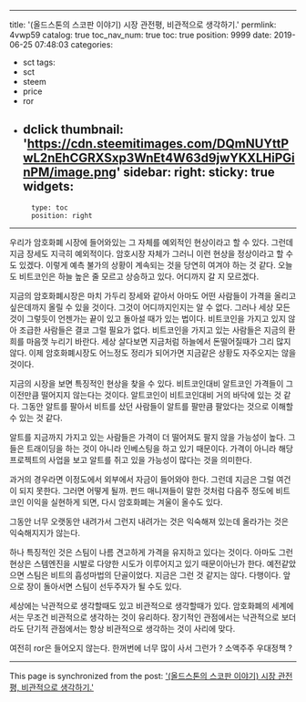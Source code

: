 
---
title: '(올드스톤의 스코판 이야기) 시장 관전평, 비관적으로 생각하기.'
permlink: 4vwp59
catalog: true
toc_nav_num: true
toc: true
position: 9999
date: 2019-06-25 07:48:03
categories:
- sct
tags:
- sct
- steem
- price
- ror
- dclick
thumbnail: 'https://cdn.steemitimages.com/DQmNUYttPwL2nEhCGRXSxp3WnEt4W63d9jwYKXLHiPGinPM/image.png'
sidebar:
    right:
        sticky: true
widgets:
    -
        type: toc
        position: right
---


우리가 암호화폐 시장에 들어와있는 그 자체를 예외적인 현상이라고 할 수 있다. 그런데 지금 장세도 지극히 예외적이다. 암호시장 자체가 그러니 이런 현상을 정상이라고 할 수 도 있겠다. 이렇게 예측 불가의 상황이 계속되는 것을 당연히 여겨야 하는 것 같다. 오늘도 비트코인은 하늘 높은 줄 모르고 상승하고 있다. 어디까지 갈 지 모르겠다. 

지금의 암호화폐시장은 마치 가두리 장세와 같아서 아마도 어떤 사람들이 가격을 올리고 싶은데까지 올릴 수 있을 것이다. 그것이 어디까지인지는 알 수 없다. 그러나 세상 모든 것이 그렇듯이 언젠가는 끝이 있고 돌아설 때가 있는 법이다. 비트코인을 가지고 있지 않아 조급한 사람들은 결코 그럴 필요가 없다. 비트코인을 가지고 있는 사람들은 지금의 환희를 마음껏 누리기 바란다. 세상 살다보면 지금처럼 하늘에서 돈떨어질때가 그리 많지 않다. 이제 암호화폐시장도 어느정도 정리가 되어가면 지금같은 상황도 자주오지는 않을 것이다. 

지금의 시장을 보면 특징적인 현상을 찾을 수 있다. 비트코인대비 알트코인 가격들이 그 이전만큼 떨어지지 않는다는 것이다. 알트코인이 비트코인대비 거의 바닥에 있는 것 같다. 그동안 알트를 팔아서 비트를 샀던 사람들이 알트를 팔만큼 팔았다는 것으로 이해할 수 있는 것 같다. 

알트를 지금까지 가지고 있는 사람들은 가격이 더 떨어져도 팔지 않을 가능성이 높다. 그들은 트래이딩을 하는 것이 아니라 인베스팅을 하고 있기 때문이다. 가격이 아니라 해당 프로젝트의 사업을 보고 알트를 쥐고 있을 가능성이 많다는 것을 의미한다. 

과거의 경우라면 이정도에서 외부에서 자금이 들어와야 한다. 그런데 지금은 그럴 여건이 되지 못한다. 그러면 어떻게 될까. 펀드 매니져들이 말한 것처럼 다음주 정도에 비트코인 이익을 실현하게 되면, 다시 암호화폐는 겨울이 올수도 있다.

그동안 너무 오랫동안 내려가서 그런지 내려가는 것은 익숙해져 있는데 올라가는 것은 익숙해지지가 않는다.

하나 특징적인 것은 스팀이 나름 견고하게 가격을 유지하고 있다는 것이다. 아마도 그런 현상은 스템엔진을 시발로 다양한 시도가 이루어지고 있기 때문이아닌가 한다. 예전같았으면 스팀은 비트의 흡성마법의 단골이었다. 지금은 그런 것 같지는 않다. 다행이다. 앞으로 장이 돌아서면 스팀이 선두주자가 될 수도 있다. 

세상에는 낙관적으로 생각할때도 있고 비관적으로 생각할때가 있다. 암호화폐의 세계에서는 무조건 비관적으로 생각하는 것이 유리하다. 장기적인 관점에서는 낙관적으로 보더라도 단기적 관점에서는 항상 비관적으로 생각하는 것이 사리에 맞다. 

여전히 ror은 들어오지 않는다. 한꺼번에 너무 많이 사서 그런가 ? 소액주주 우대정책 ?

- - -

This page is synchronized from the post: ['(올드스톤의 스코판 이야기) 시장 관전평, 비관적으로 생각하기.'](https://steemit.com/@oldstone/4vwp59)

